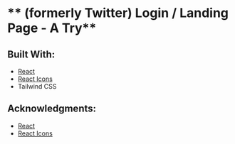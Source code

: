# ** (formerly Twitter) Login / Landing Page - A Try**

## Built With:
- [React](https://react.dev/)
- [React Icons](https://react-icons.github.io/react-icons/)
- Tailwind CSS

## Acknowledgments:
- [React](https://react.dev/)
- [React Icons](https://react-icons.github.io/react-icons/)

